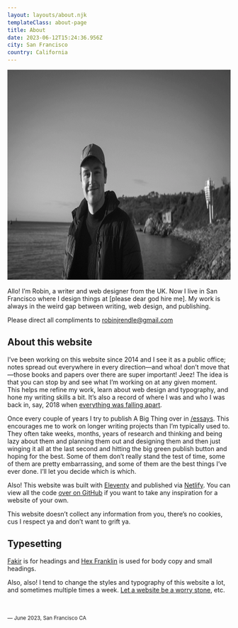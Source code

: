 ```yaml
---
layout: layouts/about.njk
templateClass: about-page
title: About
date: 2023-06-12T15:24:36.956Z
city: San Francisco
country: California
---
```


<img class="full-width" src="/images/me/robin-rendle-2.webp" alt="A photograph of me, smiling like a real pillock, on the shore in the south west of England" height="473" width="878">

Allo! I’m Robin, a writer and web designer from the UK. Now I live in San Francisco where I design things at [please dear god hire me]. My work is always in the weird gap between writing, web design, and publishing.

Please direct all compliments to robinjrendle@gmail.com

## About this website

I’ve been working on this website since 2014 and I see it as a public office; notes spread out everywhere in every direction—and whoa! don’t move that—those books and papers over there are super important! Jeez! The idea is that you can stop by and see what I’m working on at any given moment. This helps me refine my work, learn about web design and typography, and hone my writing skills a bit. It’s also a record of where I was and who I was back in, say, 2018 when [everything was falling apart](https://www.robinrendle.com/notes/potential-and-loss/).

Once every couple of years I try to publish A Big Thing over in [/essays](/essays). This encourages me to work on longer writing projects than I’m typically used to. They often take weeks, months, years of research and thinking and being lazy about them and planning them out and designing them and then just winging it all at the last second and hitting the big green publish button and hoping for the best. Some of them don’t really stand the test of time, some of them are pretty embarrassing, and some of them are the best things I’ve ever done. I’ll let you decide which is which.

Also! This website was built with [Eleventy](https://www.11ty.dev/) and published via [Netlify](https://netlify.com). You can view all the code [over on GitHub](https://github.com/robinrendle/robinrendle.com) if you want to take any inspiration for a website of your own.

This website doesn’t collect any information from you, there’s no cookies, cus I respect ya and don’t want to grift ya.

## Typesetting

[Fakir](https://www.underware.nl/fonts/fakir/preface) is for headings and [Hex Franklin](https://hex.xyz/HEX_Franklin/) is used for body copy and small headings.

Also, also! I tend to change the styles and typography of this website a lot, and sometimes multiple times a week. [Let a website be a worry stone](https://ethanmarcotte.com/wrote/let-a-website-be-a-worry-stone/), etc.

<br />

<small class="cell-t60">— June 2023, San Francisco CA</small>
